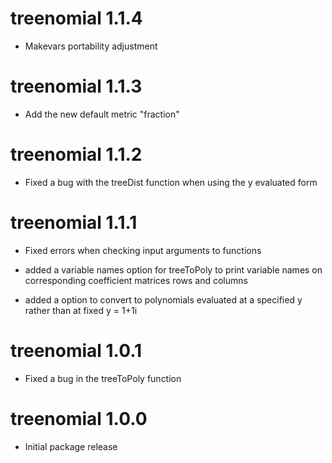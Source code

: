 # treenomial 1.1.4

* Makevars portability adjustment

# treenomial 1.1.3

* Add the new default metric "fraction"

# treenomial 1.1.2

* Fixed a bug with the treeDist function when using the y evaluated form 

# treenomial 1.1.1

* Fixed errors when checking input arguments to functions 

* added a variable names option for treeToPoly to print variable names on corresponding coefficient matrices rows and columns 

* added a option to convert to polynomials evaluated at a specified y rather than at fixed y = 1+1i 

# treenomial 1.0.1

* Fixed a bug in the treeToPoly function 

# treenomial 1.0.0

* Initial package release
